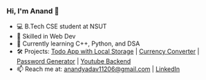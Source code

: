 ### Hi, I'm Anand 👋
- 💻 B.Tech CSE student at NSUT
- 🔧 Skilled in Web Dev
- 🌱 Currently learning C++, Python, and DSA
- 🛠️ Projects: [Todo App with Local Storage](https://to-do-context.netlify.app/) | [Currency Converter](https://convrt-currency.netlify.app/) | [Password Generator](https://generate-passwrd.netlify.app/) | [Youtube Backend](https://github.com/anand11206/Youtube-backend)
- 📫 Reach me at: anandyadav11206@gmail.com | [LinkedIn](https://www.linkedin.com/in/anand-yadav-506a5b354/)
